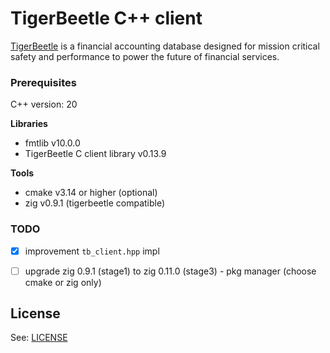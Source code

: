 # TigerBeetle C++ client

[TigerBeetle] is a financial accounting database designed for mission critical safety and performance to power the future of financial services.

### Prerequisites

 C++ version: 20

**Libraries**
- fmtlib v10.0.0
- TigerBeetle C client library v0.13.9

**Tools**
- cmake v3.14 or higher (optional)
- zig v0.9.1 (tigerbeetle compatible)


### TODO

- [x] improvement `tb_client.hpp` impl
- [ ] upgrade zig 0.9.1 (stage1) to zig 0.11.0 (stage3) - pkg manager (choose cmake or zig only)


## License

See: [LICENSE](LICENSE)

[TigerBeetle]: https://github.com/tigerbeetledb/tigerbeetle
